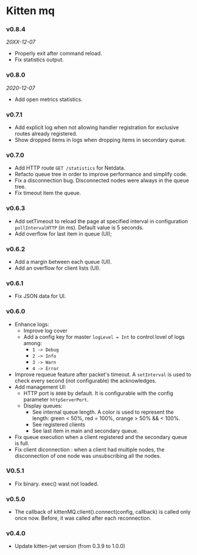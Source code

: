 # Kitten mq

### v0.8.4
*20XX-12-07*
  - Properly exit after command reload.
  - Fix statistics output.

### v0.8.0
*2020-12-07*
  - Add open metrics statistics.

### v0.7.1
  - Add explicit log when not allowing handler registration for exclusive routes already registered.
  - Show dropped items in logs when dropping items in secondary queue.

### v0.7.0
  - Add HTTP route `GET /statistics` for Netdata.
  - Refacto queue tree in order to improve performance and simplify code.
  - Fix a disconnection bug. Disconnected nodes were always in the queue tree.
  - Fix timeout item the queue.

### v0.6.3
  - Add setTimeout to reload the page at specified interval in configuration `pollIntervalHTTP` (in ms). Default value is 5 seconds.
  - Add overflow for last item in queue (UI);

### v0.6.2
  - Add a margin between each queue (UI).
  - Add an overflow for client lists (UI).

### v0.6.1
  - Fix JSON data for UI.

### v0.6.0
  - Enhance logs:
    - Improve log cover
    - Add a config key for master `logLevel = Int` to control lovel of logs among:
      + `1 -> Debug`
      + `2 -> Info`
      + `3 -> Warn`
      + `4 -> Error`
  - Improve requeue feature after packet's timeout. A `setInterval` is used to check every second (not configurable) the acknowledges.
  - Add management UI:
    + HTTP port is `8080` by default. It is configurable with the config parameter `httpServerPort`.
    + Display queues:
      - See internal queue length. A color is used to represent the length: green < 50%, red = 100%, orange > 50% && < 100%.
      - See registered clients
      - See last item in main and secondary queue.
  - Fix queue execution when a client registered and the secondary queue is full.
  - Fix client diconnection : when a client had multiple nodes, the disconnection of one node was unsubscribing all the nodes.

### V0.5.1
  - Fix binary. exec() wast not loaded.

### v0.5.0
  - The callback of kittenMQ.client().connect(config, callback) is called only once now. Before, it was called after each reconnection.

### v0.4.0
  - Update kitten-jwt version (from 0.3.9 to 1.0.0)
